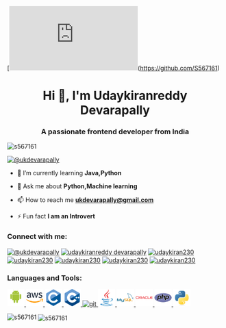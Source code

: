 [![MasterHead](https://www.freepik.com/free-photo/be-change-inspired-active-thunder-website_18126169.htm#query=linkedin%20cover%20quotes%20for%20IT%20employees&position=25&from_view=search&track=ais)(https://github.com/S567161)

<h1 align="center">Hi 👋, I'm Udaykiranreddy Devarapally</h1>
<h3 align="center">A passionate frontend developer from India</h3>

<p align="left"> <img src="https://komarev.com/ghpvc/?username=s567161&label=Profile%20views&color=0e75b6&style=flat" alt="s567161" /> </p>

<p align="left"> <a href="https://twitter.com/@ukdevarapally" target="blank"><img src="https://img.shields.io/twitter/follow/@ukdevarapally?logo=twitter&style=for-the-badge" alt="@ukdevarapally" /></a> </p>

- 🌱 I’m currently learning **Java,Python**

- 💬 Ask me about **Python,Machine learning**

- 📫 How to reach me **ukdevarapally@gmail.com**

- ⚡ Fun fact **I am an Introvert**

<h3 align="left">Connect with me:</h3>
<p align="left">
<a href="https://twitter.com/@ukdevarapally" target="blank"><img align="center" src="https://raw.githubusercontent.com/rahuldkjain/github-profile-readme-generator/master/src/images/icons/Social/twitter.svg" alt="@ukdevarapally" height="30" width="40" /></a>
<a href="https://linkedin.com/in/udaykiranreddy devarapally" target="blank"><img align="center" src="https://raw.githubusercontent.com/rahuldkjain/github-profile-readme-generator/master/src/images/icons/Social/linked-in-alt.svg" alt="udaykiranreddy devarapally" height="30" width="40" /></a>
<a href="https://instagram.com/udaykiran230" target="blank"><img align="center" src="https://raw.githubusercontent.com/rahuldkjain/github-profile-readme-generator/master/src/images/icons/Social/instagram.svg" alt="udaykiran230" height="30" width="40" /></a>
<a href="https://www.codechef.com/users/udaykiran230" target="blank"><img align="center" src="https://cdn.jsdelivr.net/npm/simple-icons@3.1.0/icons/codechef.svg" alt="udaykiran230" height="30" width="40" /></a>
<a href="https://www.hackerrank.com/udaykiran230" target="blank"><img align="center" src="https://raw.githubusercontent.com/rahuldkjain/github-profile-readme-generator/master/src/images/icons/Social/hackerrank.svg" alt="udaykiran230" height="30" width="40" /></a>
<a href="https://codeforces.com/profile/udaykiran230" target="blank"><img align="center" src="https://raw.githubusercontent.com/rahuldkjain/github-profile-readme-generator/master/src/images/icons/Social/codeforces.svg" alt="udaykiran230" height="30" width="40" /></a>
<a href="https://www.leetcode.com/udaykiran230" target="blank"><img align="center" src="https://raw.githubusercontent.com/rahuldkjain/github-profile-readme-generator/master/src/images/icons/Social/leet-code.svg" alt="udaykiran230" height="30" width="40" /></a>
</p>

<h3 align="left">Languages and Tools:</h3>
<p align="left"> <a href="https://developer.android.com" target="_blank" rel="noreferrer"> <img src="https://raw.githubusercontent.com/devicons/devicon/master/icons/android/android-original-wordmark.svg" alt="android" width="40" height="40"/> </a> <a href="https://aws.amazon.com" target="_blank" rel="noreferrer"> <img src="https://raw.githubusercontent.com/devicons/devicon/master/icons/amazonwebservices/amazonwebservices-original-wordmark.svg" alt="aws" width="40" height="40"/> </a> <a href="https://www.cprogramming.com/" target="_blank" rel="noreferrer"> <img src="https://raw.githubusercontent.com/devicons/devicon/master/icons/c/c-original.svg" alt="c" width="40" height="40"/> </a> <a href="https://www.w3schools.com/cpp/" target="_blank" rel="noreferrer"> <img src="https://raw.githubusercontent.com/devicons/devicon/master/icons/cplusplus/cplusplus-original.svg" alt="cplusplus" width="40" height="40"/> </a> <a href="https://git-scm.com/" target="_blank" rel="noreferrer"> <img src="https://www.vectorlogo.zone/logos/git-scm/git-scm-icon.svg" alt="git" width="40" height="40"/> </a> <a href="https://www.java.com" target="_blank" rel="noreferrer"> <img src="https://raw.githubusercontent.com/devicons/devicon/master/icons/java/java-original.svg" alt="java" width="40" height="40"/> </a> <a href="https://www.mysql.com/" target="_blank" rel="noreferrer"> <img src="https://raw.githubusercontent.com/devicons/devicon/master/icons/mysql/mysql-original-wordmark.svg" alt="mysql" width="40" height="40"/> </a> <a href="https://www.oracle.com/" target="_blank" rel="noreferrer"> <img src="https://raw.githubusercontent.com/devicons/devicon/master/icons/oracle/oracle-original.svg" alt="oracle" width="40" height="40"/> </a> <a href="https://www.php.net" target="_blank" rel="noreferrer"> <img src="https://raw.githubusercontent.com/devicons/devicon/master/icons/php/php-original.svg" alt="php" width="40" height="40"/> </a> <a href="https://www.python.org" target="_blank" rel="noreferrer"> <img src="https://raw.githubusercontent.com/devicons/devicon/master/icons/python/python-original.svg" alt="python" width="40" height="40"/> </a> </p>

<p><img align="left" src="https://github-readme-stats.vercel.app/api/top-langs?username=s567161&show_icons=true&locale=en&layout=compact" alt="s567161" /></p>

<p>&nbsp;<img align="center" src="https://github-readme-stats.vercel.app/api?username=s567161&show_icons=true&locale=en" alt="s567161" /></p>
